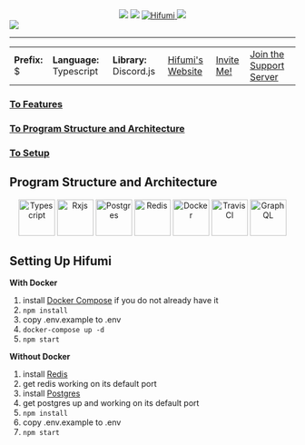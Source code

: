 <div align="center">
    <img src="https://img.shields.io/travis/Xetera/Hifumi.svg?label=Travis%20CI"> 
    <img src="https://img.shields.io/website/http/hifumi.io/home.svg?label=hifumi.io">
    <a href="https://discordbots.org/bot/372615866652557312" >
        <img src="https://discordbots.org/api/widget/status/372615866652557312.svg" alt="Hifumi" />
    </a>
    <img src="https://img.shields.io/discord/414334929002823680.svg?label=Support%20Server">
</div>
<a href="https://discordapp.com/oauth2/authorize?client_id=372615866652557312&scope=bot&permissions=268463300">
    <img src="assets/banners/hifumi_new.png">
</a>
<hr>

<table style="width:100%">
  <tr>
    <td><strong>Prefix:</strong> $</td>
      <td><strong>Language:</strong> Typescript</td>
      <td><strong>Library:</strong> Discord.js</td>
      <td><a href="https://www.hifumi.io">Hifumi's Website</a></td>
      <td><a href="https://discordapp.com/oauth2/authorize?client_id=372615866652557312&scope=bot&permissions=268463300">Invite Me!</a>       </td>
      <td><a href="https://discord.gg/RM6KUrf">Join the Support Server</a></td>
  </tr>
</table>

### [To Features](#features)
### [To Program Structure and Architecture](#program-structure-and-architecture)
### [To Setup](#setting-up-hifumi)

## Program Structure and Architecture

<div align="center">
    <img height="64" src="https://rynop.files.wordpress.com/2016/09/ts.png?w=816" title="Typescript">
    <img height="64" src="http://reactivex.io/favicon.ico" title="Rxjs">
    <img height="64" src="https://dashboard.snapcraft.io/site_media/appmedia/2016/11/postgresql-icon-256x256.jpg.png" title="Postgres">
    <img height="64" src="https://cdn.iconscout.com/public/images/icon/free/png-256/redis-open-source-logo-data-structure-399889f24f4505b1-256x256.png" title="Redis">
    <img height="64" src="https://camo.githubusercontent.com/e8293376c6ea1d2181eb2fa6f878acd806cf0114/68747470733a2f2f64317136663061656c7830706f722e636c6f756466726f6e742e6e65742f70726f647563742d6c6f676f732f36343464326631352d633564622d343733312d613335332d6163653632333538343166612d72656769737472792e706e67" title="Docker">
    <img height="64" src="https://cdn.iconscout.com/public/images/icon/free/png-128/travis-ci-company-brand-logo-3ea4b6108b6d19db-128x128.png" title="Travis CI">
    <img height="64" src="https://upload.wikimedia.org/wikipedia/commons/thumb/1/17/GraphQL_Logo.svg/2000px-GraphQL_Logo.svg.png" title="GraphQL">
</div>


## Setting Up Hifumi

**With Docker** 
1. install [Docker Compose](https://docs.docker.com/compose/install/) if you do not already have it
2. `npm install`
3. copy .env.example to .env
4. `docker-compose up -d`
5. `npm start`

**Without Docker**
1. install [Redis](https://redis.io/topics/quickstart)
2. get redis working on its default port
3. install [Postgres](https://www.postgresql.org/download/)
4. get postgres up and working on its default port
5. `npm install`
6. copy .env.example to .env
7. `npm start`


